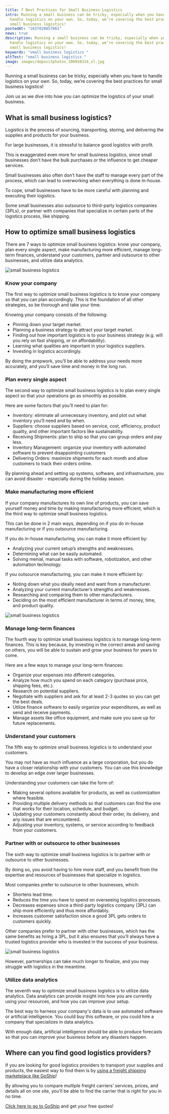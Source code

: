 ```yaml
---
title: 7 Best Practices for Small Business Logistics
intro: Running a small business can be tricky, especially when you have to
  handle logistics on your own. So, today, we’re covering the best practices for
  small business logistics!
postedAt: "1637820057861"
news: true
description: Running a small business can be tricky, especially when you have to
  handle logistics on your own. So, today, we’re covering the best practices for
  small business logistics!
keywords: "small business logistics "
altText: "small business logistics "
image: images/depositphotos_100910316_xl.jpg
---
```


Running a small business can be tricky, especially when you have to handle logistics on your own. So, today, we’re covering the best practices for small business logistics!

Join us as we dive into how you can optimize the logistics of your small business.

## What is small business logistics?

Logistics is the process of sourcing, transporting, storing, and delivering the supplies and products for your business.

For large businesses, it is stressful to balance good logistics with profit. 

This is exaggerated even more for small business logistics, since small businesses don’t have the bulk purchases or the influence to get cheaper services. 

Small businesses also often don’t have the staff to manage every part of the process, which can lead to overworking when everything is done in-house.

To cope, small businesses have to be more careful with planning and executing their logistics.

Some small businesses also outsource to third-party logistics companies (3PLs), or partner with companies that specialize in certain parts of the logistics process, like shipping.

## How to optimize small business logistics 

There are 7 ways to optimize small business logistics: know your company, plan every single aspect, make manufacturing more efficient, manage long-term finances, understand your customers, partner and outsource to other businesses, and utilize data analytics.

![small business logistics ](images/depositphotos_170764060_xl.jpg)

### Know your company

The first way to optimize small business logistics is to know your company so that you can plan accordingly. This is the foundation of all other strategies, so be thorough and take your time.

Knowing your company consists of the following:

* Pinning down your target market.
* Planning a business strategy to attract your target market.
* Finding out how important logistics is to your business strategy (e.g. will you rely on fast shipping, or on affordability).
* Learning what qualities are important in your logistics suppliers.
* Investing in logistics accordingly.

By doing the prepwork, you’ll be able to address your needs more accurately, and you’ll save time and money in the long run.

### Plan every single aspect

The second way to optimize small business logistics is to plan every single aspect so that your operations go as smoothly as possible.

Here are some factors that you’ll need to plan for:

* Inventory: eliminate all unnecessary inventory, and plot out what inventory you’ll need and by when.
* Suppliers: choose suppliers based on service, cost, efficiency, product quality, and other important factors like sustainability.
* Receiving Shipments: plan to ship so that you can group orders and pay less.
* Inventory Management: organize your inventory with automated software to prevent disappointing customers
* Delivering Orders: maximize shipments for each month and allow customers to track their orders online.

By planning ahead and setting up systems, software, and infrastructure, you can avoid disaster - especially during the holiday season.

### Make manufacturing more efficient

If your company manufactures its own line of products, you can save yourself money and time by making manufacturing more efficient, which is the third way to optimize small business logistics.

This can be done in 2 main ways, depending on if you do in-house manufacturing or if you outsource manufacturing.

If you do in-house manufacturing, you can make it more efficient by:

* Analyzing your current setup’s strengths and weaknesses.
* Determining what can be easily automated.
* Solving menial, manual tasks with software, robotization, and other automation technology.

If you outsource manufacturing, you can make it more efficient by:

* Noting down what you ideally need and want from a manufacturer.
* Analyzing your current manufacturer’s strengths and weaknesses.
* Researching and comparing them to other manufacturers.
* Deciding on the most efficient manufacturer in terms of money, time, and product quality.

![small business logistics ](images/depositphotos_98256760_xl.jpg)

### Manage long-term finances

The fourth way to optimize small business logistics is to manage long-term finances. This is key because, by investing in the correct areas and saving on others, you will be able to sustain and grow your business for years to come.

Here are a few ways to manage your long-term finances:

* Organize your expenses into different categories.
* Analyze how much you spend on each category (purchase price, shipping fees, etc.).
* Research on potential suppliers.
* Negotiate with suppliers and ask for at least 2-3 quotes so you can get the best deals.
* Utilize finance software to easily organize your expenditures, as well as send and receive payments. 
* Manage assets like office equipment, and make sure you save up for future replacements.

### Understand your customers

The fifth way to optimize small business logistics is to understand your customers. 

You may not have as much influence as a large corporation, but you do have a closer relationship with your customers. You can use this knowledge to develop an edge over larger businesses.

Understanding your customers can take the form of:

* Making several options available for products, as well as customization where feasible.
* Providing multiple delivery methods so that customers can find the one that works for their location, schedule, and budget.
* Updating your customers constantly about their order, its delivery, and any issues that are encountered.
* Adjusting your inventory, systems, or service according to feedback from your customers.

### Partner with or outsource to other businesses

The sixth way to optimize small business logistics is to partner with or outsource to other businesses.

By doing so, you avoid having to hire more staff, and you benefit from the expertise and resources of businesses that specialize in logistics. 

Most companies prefer to outsource to other businesses, which:

* Shortens lead time.
* Reduces the time you have to spend on overseeing logistics processes.
* Decreases expenses since a third-party logistics company (3PL) can ship more efficiently and thus more affordably.
* Increases customer satisfaction since a good 3PL gets orders to customers quickly.

Other companies prefer to partner with other businesses, which has the same benefits as hiring a 3PL, but it also ensures that you’ll always have a trusted logistics provider who is invested in the success of your business. 

![small business logistics ](images/depositphotos_25050131_xl.jpg)

However, partnerships can take much longer to finalize, and you may struggle with logistics in the meantime.

### Utilize data analytics

The seventh way to optimize small business logistics is to utilize data analytics. Data analytics can provide insight into how you are currently using your resources, and how you can improve your setup.

The best way to harness your company's data is to use automated software or artificial intelligence. You could buy this software, or you could hire a company that specializes in data analytics.

With enough data, artificial intelligence should be able to produce forecasts so that you can improve your business before any disasters happen.

## Where can you find good logistics providers?

If you are looking for good logistics providers to transport your supplies and products, the easiest way to find them is by [using a freight shipping marketplace like GoShip](http://goship.com)!

By allowing you to compare multiple freight carriers’ services, prices, and details all on one site, you’ll be able to find the carrier that is right for you in no time.

[Click here to go to GoShip](http://goship.com) and get your free quotes!

